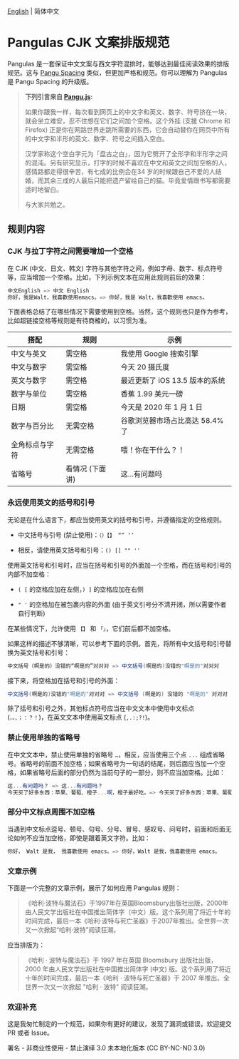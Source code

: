 [English](https://github.com/NotYoojun/Pangulas/blob/main/README.md) | 简体中文

# Pangulas CJK 文案排版规范

Pangulas 是一套保证中文文案与西文字符混排时，能够达到最佳阅读效果的排版规范。这与 [Pangu Spacing](https://github.com/vinta/pangu.js) 类似，但更加严格和规范。你可以理解为 Pangulas 是 Pangu Spacing 的升级版。

> **下列引言来自 [Pangu.js](https://github.com/vinta/pangu.js?tab=readme-ov-file#%E7%82%BA%E4%BB%80%E9%BA%BC%E4%BD%A0%E5%80%91%E5%B0%B1%E6%98%AF%E4%B8%8D%E8%83%BD%E5%8A%A0%E5%80%8B%E7%A9%BA%E6%A0%BC%E5%91%A2):**
>
> 如果你跟我一样，每次看到网页上的中文字和英文、数字、符号挤在一块，就会坐立难安，忍不住想在它们之间加个空格。这个外挂 (支援 Chrome 和 Firefox) 正是你在网路世界走跳所需要的东西，它会自动替你在网页中所有的中文字和半形的英文、数字、符号之间插入空白。
>
> 汉学家称这个空白字元为「盘古之白」，因为它劈开了全形字和半形字之间的混沌。另有研究显示，打字的时候不喜欢在中文和英文之间加空格的人，感情路都走得很辛苦，有七成的比例会在34 岁的时候跟自己不爱的人结婚，而其余三成的人最后只能把遗产留给自己的猫。毕竟爱情跟书写都需要适时地留白。
>
> 与大家共勉之。

## 规则内容

### CJK 与拉丁字符之间需要增加一个空格

在 CJK (中文、日文、韩文) 字符与其他字符之间，例如字母、数字、标点符号等，应当增加一个空格。比如，下列示例文本在应用此规则前后的效果：

```csharp
中文English => 中文 English
你好，我是Walt，我喜歡使用emacs。=> 你好，我是 Walt，我喜歡使用 emacs。
```

下面表格总结了在哪些情况下需要使用到空格。当然，这个规则也只是作为参考，比如超链接空格等规则是有待商榷的，以习惯为准。

| 搭配           | 规则    | 示例
| -------------- | ------- | ----
| 中文与英文     | 需空格   | 我使用 Google 搜索引擎
| 中文与数字     | 需空格   | 今天 20 摄氏度
| 英文与数字     | 需空格   | 最近更新了 iOS 13.5 版本的系统
| 数字与单位     | 需空格   | 香蕉 1.99 美元一磅
| 日期          | 需空格  | 今天是 2020 年 1 月 1 日
| 数字与百分比   | 无需空格 | 谷歌浏览器市场占比高达 58.4% 了
| 全角标点与字符 | 无需空格  | 喂！你在干什么？！
| 省略号        | 看情况 (下面讲)  | 这...有问题吗

### 永远使用英文的括号和引号

无论是在什么语言下，都应当使用英文的括号和引号，并遵循指定的空格规则。

- 中文括号与引号 (禁止使用)：`（）【】 “” ‘’ `

- 相反，请使用英文括号和引号：` () [] "" '' `

使用英文括号和引号时，应当在括号和引号的外面加一个空格，而在括号和引号的内部不加空格：

- ` ( [ ` 的空格应加在左侧，` ) ] ` 的空格应加在右侧

- ` " ' ` 的空格加在被包裹内容的外面 (由于英文引号分不清开闭，所以需要作者自行判断)

在某些情况下，允许使用 `【】` 和 `「」`，它们前后都不加空格。

如果这样的描述不够清晰，可以参考下面的示例。首先，将所有中文括号和引号替换为英文括号和引号：

```csharp
中文括号（啊是的）没错的“啊是的”对对对 => 中文括号(啊是的)没错的"啊是的"对对对
```

接下来，将空格加在括号和引号的外面：

```csharp
中文括号(啊是的)没错的"啊是的"对对对 => 中文括号 (啊是的) 没错的 "啊是的" 对对对
```

除了括号和引号之外，其他标点符号应当在中文文本中使用中文标点 (`，。、；：？！`)，在英文文本中使用英文标点 (`,.:;?!`)。

### 禁止使用单独的省略号

在中文文本中，禁止使用单独的省略号 `…`，相反，应当使用三个点 `...` 组成省略号。省略号的前面不加空格；如果省略号为一句话的结尾，则后面应当加一个空格，如果省略号后面的部分仍然为当前句子的一部分，则不应当加空格。比如：

```csharp
这...有问题吗？ => 这...有问题吗？
今天买了好多东西：苹果、葡萄、橙子...啊，橙子最好吃。=> 今天买了好多东西：苹果、葡萄、橙子... 啊，橙子最好吃。
```

### 部分中文标点周围不加空格

当遇到中文标点逗号、顿号、句号、分号、冒号、感叹号、问号时，前面和后面无论如何不应当加空格，即使是跟着英文字符。比如：

```csharp
你好， Walt 是我， 我喜歡使用 emacs。=> 你好，Walt 是我，我喜歡使用 emacs。
```

### 文章示例

下面是一个完整的文章示例，展示了如何应用 Pangulas 规则：

> 《哈利·波特与魔法石》于1997年在英国Bloomsbury出版社出版，2000年由人民文学出版社在中国推出简体字（中文）版。这个系列用了将近十年的时间完成，最后一本《哈利·波特与死亡圣器》于2007年推出。全世界一次又一次掀起“哈利·波特”阅读狂潮。

应当排版为：

> 《哈利 · 波特与魔法石》于 1997 年在英国 Bloomsbury 出版社出版，2000 年由人民文学出版社在中国推出简体字 (中文) 版。这个系列用了将近十年的时间完成，最后一本《哈利 · 波特与死亡圣器》于 2007 年推出。全世界一次又一次掀起 "哈利 · 波特" 阅读狂潮。


### 欢迎补充

这是我匆忙制定的一个规范，如果你有更好的建议，发现了漏洞或错误，欢迎提交 PR 或者 Issue。

署名 - 非商业性使用 - 禁止演绎 3.0 未本地化版本 (CC BY-NC-ND 3.0)
